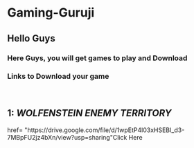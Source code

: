 <html>
 <head>
 <h1> Gaming-Guruji </h1>
 <h2> Hello Guys </h2>
 <h3> Here Guys, you will get games to play and Download </h3>
   <p>
    <h3> Links to Download your game </h3> 
   <br>
   <h2> 1:<em>  WOLFENSTEIN ENEMY TERRITORY </em> </h2>
  <a> href= "https://drive.google.com/file/d/1wpEtP4l03xHSEBI_d3-7MBpFU2jz4bXn/view?usp=sharing"Click Here</a>
  </head>
 </html>

